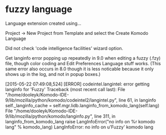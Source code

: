 # fuzzy language

Language extension created using...

Project -> New Project from Template and select the Create Komodo Language
 
Did not check 'code intelligence facilities' wizard option.

Get langinfo error popping up repeatedly in 9.0 when editing a fuzzy (.fzy) file, though color coding and Edit Preferences Language stuff works. (This same error also occurs in 8.0 though it is less noticable because it only shows up in the log, and not in popup boxes.)

[2015-05-22 07:49:08,524] [ERROR] codeintel.langintel: error getting langinfo for 'Fuzzy'
Traceback (most recent call last):
  File "/home/dooleyk/Komodo-IDE-9/lib/mozilla/python/komodo/codeintel2/langintel.py", line 61, in langinfo
    self._langinfo_cache = self.mgr.lidb.langinfo_from_komodo_lang(self.lang)
  File "/home/dooleyk/Komodo-IDE-9/lib/mozilla/python/komodo/langinfo.py", line 311, in langinfo_from_komodo_lang
    raise LangInfoError("no info on %r komodo lang" % komodo_lang)
LangInfoError: no info on u'Fuzzy' komodo lang

